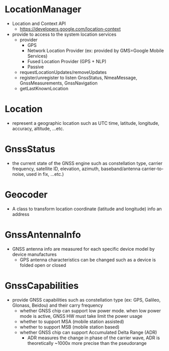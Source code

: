 # LocationManager
* Location and Context API
  * https://developers.google.com/location-context
* provide to access to the system location services
  * provider
    * GPS
    * Network Location Provider (ex: provided by GMS=Google Mobile Services)
    * Fused Location Provider (GPS + NLP)
    * Passive
  * requestLocationUpdates/removeUpdates
  * register/unregister to listen GnssStatus, NmeaMessage, GnssMeasurements, GnssNavigation
  * getLastKnownLocation

# Location
* represent a geographic location such as UTC time, latitude, longitude, accuracy, altitude, ...etc.

# GnssStatus
* the current state of the GNSS engine such as constellation type, carrier frequency, satellite ID, elevation, azimuth, baseband/antenna carrier-to-noise, used in fix, ...etc.)

# Geocoder
* A class to transform location coordinate (latitude and longitude) info an address

# GnssAntennaInfo
* GNSS antenna info are measured for each specific device model by device manufactures
  * GPS antenna characteristics can be changed such as a device is folded open or closed

# GnssCapabilities
* provide GNSS capabilities such as constellation type (ex: GPS, Galileo, Glonass, Beidou) and their carry frequency
  * whether GNSS chip can support low power mode. when low power mode is active, GNSS HW must take limit the power usage
  * whether to support MSA (mobile station assisted)
  * whether to support MSB (mobile station based)
  * whether GNSS chip can support Accumulated Delta Range (ADR)
    * ADR measures the change in phase of the carrier wave, ADR is theoretically ~1000x more precise than the pseudorange


